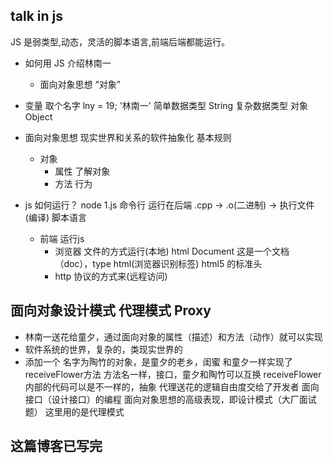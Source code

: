 ## talk in js
 JS 是弱类型,动态，灵活的脚本语言,前端后端都能运行。
- 如何用 JS 介绍林南一
   - 面向对象思想
   “对象”
- 变量
   取个名字 lny = 19; '林南一' 简单数据类型 String
   复杂数据类型 对象 Object 
- 面向对象思想
  现实世界和关系的软件抽象化
  基本规则
  - 对象
    - 属性 了解对象
    - 方法 行为

- js 如何运行？
  node 1.js 命令行 运行在后端
  .cpp -> .o(二进制) -> 执行文件(编译)
  脚本语言

  - 前端 运行js
    - 浏览器 文件的方式运行(本地)
      html Document
      <!DOCTYPE html> 这是一个文档（doc），type html(浏览器识别标签)
      html5 的标准头
    - http 协议的方式来(远程访问)
      
## 面向对象设计模式 代理模式 Proxy
   - 林南一送花给童夕，通过面向对象的属性（描述）和方法（动作）就可以实现
   - 软件系统的世界，复杂的，类现实世界的
   - 添加一个 名字为陶竹的对象，是童夕的老乡，闺蜜
     和童夕一样实现了receiveFlower方法
     方法名一样，接口，童夕和陶竹可以互换
     receiveFlower 内部的代码可以是不一样的，抽象
     代理送花的逻辑自由度交给了开发者
     面向接口（设计接口）的编程 面向对象思想的高级表现，即设计模式（大厂面试题）
     这里用的是代理模式

## 这篇博客已写完